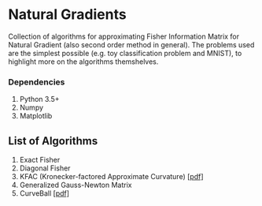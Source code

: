 # Natural Gradients
Collection of algorithms for approximating Fisher Information Matrix for Natural Gradient (also second order method in general). The problems used are the simplest possible (e.g. toy classification problem and MNIST), to highlight more on the algorithms themshelves.

### Dependencies

1. Python 3.5+
2. Numpy
3. Matplotlib

## List of Algorithms

1. Exact Fisher
2. Diagonal Fisher
3. KFAC (Kronecker-factored Approximate Curvature) [[pdf]](http://www.cs.toronto.edu/~rgrosse/icml2015-kfac.pdf)
4. Generalized Gauss-Newton Matrix
5. CurveBall [[pdf]](https://arxiv.org/abs/1805.08095)
